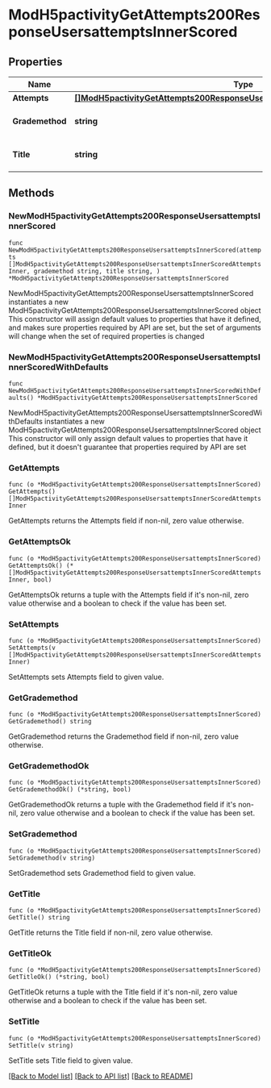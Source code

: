 # ModH5pactivityGetAttempts200ResponseUsersattemptsInnerScored

## Properties

Name | Type | Description | Notes
------------ | ------------- | ------------- | -------------
**Attempts** | [**[]ModH5pactivityGetAttempts200ResponseUsersattemptsInnerScoredAttemptsInner**](ModH5pactivityGetAttempts200ResponseUsersattemptsInnerScoredAttemptsInner.md) |  | 
**Grademethod** | **string** | Scored attempts title | [default to "null"]
**Title** | **string** | Scored attempts title | 

## Methods

### NewModH5pactivityGetAttempts200ResponseUsersattemptsInnerScored

`func NewModH5pactivityGetAttempts200ResponseUsersattemptsInnerScored(attempts []ModH5pactivityGetAttempts200ResponseUsersattemptsInnerScoredAttemptsInner, grademethod string, title string, ) *ModH5pactivityGetAttempts200ResponseUsersattemptsInnerScored`

NewModH5pactivityGetAttempts200ResponseUsersattemptsInnerScored instantiates a new ModH5pactivityGetAttempts200ResponseUsersattemptsInnerScored object
This constructor will assign default values to properties that have it defined,
and makes sure properties required by API are set, but the set of arguments
will change when the set of required properties is changed

### NewModH5pactivityGetAttempts200ResponseUsersattemptsInnerScoredWithDefaults

`func NewModH5pactivityGetAttempts200ResponseUsersattemptsInnerScoredWithDefaults() *ModH5pactivityGetAttempts200ResponseUsersattemptsInnerScored`

NewModH5pactivityGetAttempts200ResponseUsersattemptsInnerScoredWithDefaults instantiates a new ModH5pactivityGetAttempts200ResponseUsersattemptsInnerScored object
This constructor will only assign default values to properties that have it defined,
but it doesn't guarantee that properties required by API are set

### GetAttempts

`func (o *ModH5pactivityGetAttempts200ResponseUsersattemptsInnerScored) GetAttempts() []ModH5pactivityGetAttempts200ResponseUsersattemptsInnerScoredAttemptsInner`

GetAttempts returns the Attempts field if non-nil, zero value otherwise.

### GetAttemptsOk

`func (o *ModH5pactivityGetAttempts200ResponseUsersattemptsInnerScored) GetAttemptsOk() (*[]ModH5pactivityGetAttempts200ResponseUsersattemptsInnerScoredAttemptsInner, bool)`

GetAttemptsOk returns a tuple with the Attempts field if it's non-nil, zero value otherwise
and a boolean to check if the value has been set.

### SetAttempts

`func (o *ModH5pactivityGetAttempts200ResponseUsersattemptsInnerScored) SetAttempts(v []ModH5pactivityGetAttempts200ResponseUsersattemptsInnerScoredAttemptsInner)`

SetAttempts sets Attempts field to given value.


### GetGrademethod

`func (o *ModH5pactivityGetAttempts200ResponseUsersattemptsInnerScored) GetGrademethod() string`

GetGrademethod returns the Grademethod field if non-nil, zero value otherwise.

### GetGrademethodOk

`func (o *ModH5pactivityGetAttempts200ResponseUsersattemptsInnerScored) GetGrademethodOk() (*string, bool)`

GetGrademethodOk returns a tuple with the Grademethod field if it's non-nil, zero value otherwise
and a boolean to check if the value has been set.

### SetGrademethod

`func (o *ModH5pactivityGetAttempts200ResponseUsersattemptsInnerScored) SetGrademethod(v string)`

SetGrademethod sets Grademethod field to given value.


### GetTitle

`func (o *ModH5pactivityGetAttempts200ResponseUsersattemptsInnerScored) GetTitle() string`

GetTitle returns the Title field if non-nil, zero value otherwise.

### GetTitleOk

`func (o *ModH5pactivityGetAttempts200ResponseUsersattemptsInnerScored) GetTitleOk() (*string, bool)`

GetTitleOk returns a tuple with the Title field if it's non-nil, zero value otherwise
and a boolean to check if the value has been set.

### SetTitle

`func (o *ModH5pactivityGetAttempts200ResponseUsersattemptsInnerScored) SetTitle(v string)`

SetTitle sets Title field to given value.



[[Back to Model list]](../README.md#documentation-for-models) [[Back to API list]](../README.md#documentation-for-api-endpoints) [[Back to README]](../README.md)


